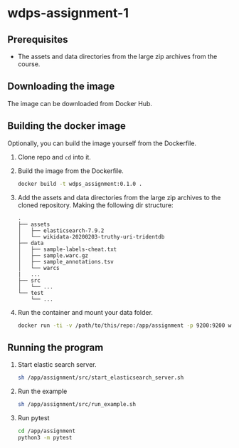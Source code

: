 # wdps-assignment-1

## Prerequisites

- The assets and data directories from the large zip archives from the course.

## Downloading the image

The image can be downloaded from Docker Hub.

## Building the docker image

Optionally, you can build the image yourself from the Dockerfile.

1. Clone repo and `cd` into it.

1. Build the image from the Dockerfile.

    ```sh
    docker build -t wdps_assignment:0.1.0 .
    ```

1. Add the assets and data directories from the large zip archives to the cloned repository. Making the following dir structure:

    ```
    .
    ├── assets
    │   ├── elasticsearch-7.9.2
    │   └── wikidata-20200203-truthy-uri-tridentdb
    ├── data
    │   ├── sample-labels-cheat.txt
    │   ├── sample.warc.gz
    │   ├── sample_annotations.tsv
    │   └── warcs
    |   ...
    ├── src
    │   └── ...
    └── test
        └── ...
    ```

1. Run the container and mount your data folder.

    ```sh
    docker run -ti -v /path/to/this/repo:/app/assignment -p 9200:9200 wdps_assignment:0.1.0
    ```

## Running the program

1. Start elastic search server.

    ```sh
    sh /app/assignment/src/start_elasticsearch_server.sh
    ```

1. Run the example

    ```sh
    sh /app/assignment/src/run_example.sh
    ```

1. Run pytest

    ```sh
    cd /app/assignment
    python3 -m pytest
    ```
